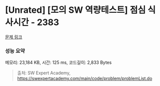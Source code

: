 # [Unrated] [모의 SW 역량테스트] 점심 식사시간 - 2383 

[문제 링크](https://swexpertacademy.com/main/code/problem/problemDetail.do?contestProbId=AV5-BEE6AK0DFAVl) 

### 성능 요약

메모리: 23,184 KB, 시간: 125 ms, 코드길이: 2,833 Bytes



> 출처: SW Expert Academy, https://swexpertacademy.com/main/code/problem/problemList.do